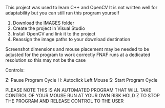 This project was used to learn C++ and OpenCV
It is not written well for adaptability but you can still run this program yourself

1) Download the IMAGES folder
2) Create the project in Visual Studio
3) Install OpenCV and link it to the project
4) Reassign the image paths to your download destination

Screenshot dimensions and mouse placement may be needed to be adjusted for the program to work correctly
FNAF runs at a dedicated resolution so this may not be the case

Controls:

Z: Pause Program Cycle
H: Autoclick Left Mouse
S: Start Program Cycle

PLEASE NOTE THIS IS AN AUTOMATED PROGRAM THAT WILL TAKE CONTROL OF YOUR MOUSE
RUN AT YOUR OWN RISK
HOLD Z TO STOP THE PROGRAM AND RELEASE CONTROL TO THE USER
